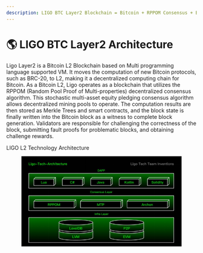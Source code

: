 ```yaml
---
description: LIGO BTC Layer2 Blockchain = Bitcoin + RPPOM Consensus + BVM
---
```


# 🌎 LIGO BTC Layer2 Architecture

Ligo Layer2 is a Bitcoin L2 Blockchain based on Multi programming language supported VM. It moves the computation of new Bitcoin protocols, such as BRC-20, to L2, making it a decentralized computing chain for Bitcoin. As a Bitcoin L2, Ligo operates as a blockchain that utilizes the RPPOM (Random Pool Proof of Multi-properties) decentralized consensus algorithm. This stochastic multi-asset equity pledging consensus algorithm allows decentralized mining pools to operate. The computation results are then stored as Merkle Trees and smart contracts, and the block state is finally written into the Bitcoin block as a witness to complete block generation. Validators are responsible for challenging the correctness of the block, submitting fault proofs for problematic blocks, and obtaining challenge rewards.

LIGO L2 Technology Architecture

<figure><img src="../.gitbook/assets/image (1).png" alt=""><figcaption></figcaption></figure>


